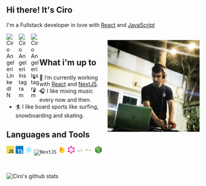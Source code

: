 ## Hi there! It's Ciro
I'm a Fullstack developer in love with [React](https://reactjs.org) and [JavaScript](https://developer.mozilla.org/es/docs/Web/JavaScript)

<a href="https://www.linkedin.com/in/ciro-angeleri/">
  <img align="left" alt="Ciro Angeleri LinkedIN" width="22px" style="margin-right: 10px" src="https://icongr.am/fontawesome/linkedin.svg?size=128&color=70c8ff" />
</a>
<a href="https://www.instagram.com/ciroangeleri/">
 <img align="left" alt="Ciro Angeleri Instagram" width="22px" style="margin-right: 10px" src="https://icongr.am/fontawesome/instagram.svg?size=128&color=70c8ff" />
</a>
<a href="mailto:ciroangeleri@gmail.com">
 <img align="left" alt="Ciro Angeleri Instagram" width="22px" src="https://icongr.am/fontawesome/envelope.svg?size=128&color=70c8ff" />
</a>
<br />

<img align="right" alt="GIF" src="./me.png" width="240px" />

<br />

## What i'm up to
- 🌱 I’m currently working with [React](https://reactjs.org) and [NextJS](https://nextjs.org/).
- 🎧 I like mixing music every now and then.
- 🏄 I like board sports like surfing, snowboarding and skating.

## Languages and Tools
<code><img height="20" alt="Javascript" src="https://raw.githubusercontent.com/github/explore/80688e429a7d4ef2fca1e82350fe8e3517d3494d/topics/javascript/javascript.png"></code>
<code><img height="20" alt="Typescript" src="https://raw.githubusercontent.com/github/explore/80688e429a7d4ef2fca1e82350fe8e3517d3494d/topics/typescript/typescript.png"></code>
<code><img height="20" alt="React" src="https://raw.githubusercontent.com/github/explore/80688e429a7d4ef2fca1e82350fe8e3517d3494d/topics/react/react.png"></code>
<code><img height="20" alt="NextJS" src="https://camo.githubusercontent.com/92ec9eb7eeab7db4f5919e3205918918c42e6772562afb4112a2909c1aaaa875/68747470733a2f2f6173736574732e76657263656c2e636f6d2f696d6167652f75706c6f61642f76313630373535343338352f7265706f7369746f726965732f6e6578742d6a732f6e6578742d6c6f676f2e706e67"></code>
<code><img height="20" alt="Firebase" src="https://raw.githubusercontent.com/github/explore/80688e429a7d4ef2fca1e82350fe8e3517d3494d/topics/firebase/firebase.png"></code>
<code><img height="20" alt="GraphQL" src="https://raw.githubusercontent.com/github/explore/80688e429a7d4ef2fca1e82350fe8e3517d3494d/topics/graphql/graphql.png"></code>
<code><img height="20" alt="MySQL" src="https://raw.githubusercontent.com/github/explore/80688e429a7d4ef2fca1e82350fe8e3517d3494d/topics/mysql/mysql.png" /></code>
<code><img height="20" alt="MongoDB" src="https://raw.githubusercontent.com/github/explore/80688e429a7d4ef2fca1e82350fe8e3517d3494d/topics/mongodb/mongodb.png" /></code>
<code><img height="20" alt="Node.js" src="https://raw.githubusercontent.com/github/explore/80688e429a7d4ef2fca1e82350fe8e3517d3494d/topics/nodejs/nodejs.png" />
</code>

<br/>

![Ciro's github stats](https://github-readme-stats.vercel.app/api?username=CiroAngeleri&show_icons=true&hide_border=true)
